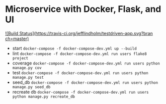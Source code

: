 # Microservice with Docker, Flask, and UI

[![Build Status](https://travis-ci.org/jefflindholm/testdriven-app.svg?bran
ch=master)](https://travis-ci.org/jefflindholm/testdriven-app)


* start
`docker-compose -f docker-compose-dev.yml up --build`
* lint
`docker-compose -f docker-compose-dev.yml run users flake8 project`
* coverage
`docker-compose -f docker-compose-dev.yml run users python manage.py cov`
* test
`docker-compose -f docker-compose-dev.yml run users python manage.py test`
* seed_db
`docker-compose -f docker-compose-dev.yml run users python manage.py seed_db`
* recreate db
`docker-compose -f docker-compose-dev.yml run users python manage.py recreate_db`
